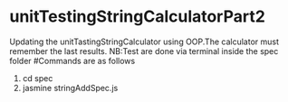 # unitTestingStringCalculatorPart2
Updating the unitTastingStringCalculator using OOP.The calculator must remember the last results.
NB:Test are done via terminal inside the spec folder
#Commands are as follows
1. cd spec
2. jasmine stringAddSpec.js
